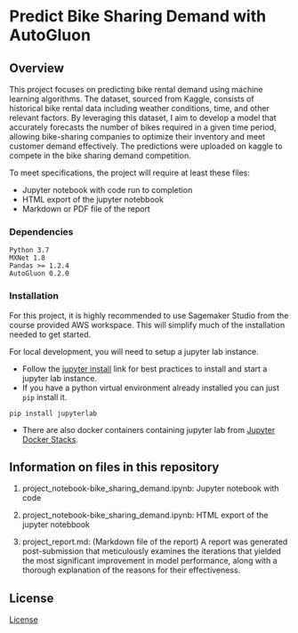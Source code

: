 # Predict Bike Sharing Demand with AutoGluon

## Overview
This project focuses on predicting bike rental demand using machine learning algorithms. The dataset, sourced from Kaggle, consists of historical bike rental data including weather conditions, time, and other relevant factors. By leveraging this dataset, I aim to develop a model that accurately forecasts the number of bikes required in a given time period, allowing bike-sharing companies to optimize their inventory and meet customer demand effectively. The predictions were uploaded on kaggle to compete in the bike sharing demand competition.



To meet specifications, the project will require at least these files:
* Jupyter notebook with code run to completion
* HTML export of the jupyter notebbook
* Markdown or PDF file of the report



### Dependencies

```
Python 3.7
MXNet 1.8
Pandas >= 1.2.4
AutoGluon 0.2.0 
```

### Installation
For this project, it is highly recommended to use Sagemaker Studio from the course provided AWS workspace. This will simplify much of the installation needed to get started.

For local development, you will need to setup a jupyter lab instance.
* Follow the [jupyter install](https://jupyter.org/install.html) link for best practices to install and start a jupyter lab instance.
* If you have a python virtual environment already installed you can just `pip` install it.
```
pip install jupyterlab
```
* There are also docker containers containing jupyter lab from [Jupyter Docker Stacks](https://jupyter-docker-stacks.readthedocs.io/en/latest/index.html).

## Information on files in this repository

1. project_notebook-bike_sharing_demand.ipynb: Jupyter notebook with code

2. project_notebook-bike_sharing_demand.ipynb: HTML export of the jupyter notebbook

3. project_report.md: (Markdown file of the report) A report was generated post-submission that meticulously examines the iterations that yielded the most significant improvement in model performance, along with a thorough explanation of the reasons for their effectiveness.

## License
[License](LICENSE.txt)
